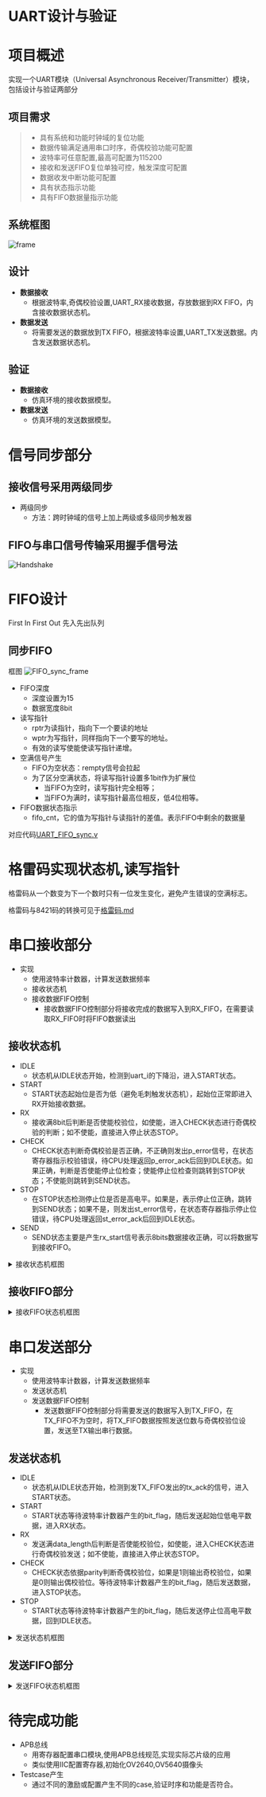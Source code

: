 
# UART设计与验证

# 项目概述

实现一个UART模块（Universal Asynchronous Receiver/Transmitter）模块，包括设计与验证两部分

## 项目需求

> - 具有系统和功能时钟域的复位功能
> - 数据传输满足通用串口时序，奇偶校验功能可配置
> - 波特率可任意配置,最高可配置为115200
> - 接收和发送FIFO复位单独可控，触发深度可配置
> - 数据收发中断功能可配置
> - 具有状态指示功能
> - 具有FIFO数据量指示功能

## 系统框图
![frame](https://github.com/sphus/UART_16550/blob/main/notes/images/frame.png)

## 设计

- **数据接收**
    - 根据波特率,奇偶校验设置,UART_RX接收数据，存放数据到RX FIFO，内含接收数据状态机。
- **数据发送**
    - 将需要发送的数据放到TX FIFO，根据波特率设置,UART_TX发送数据。内含发送数据状态机。

## 验证

- **数据接收**
    - 仿真环境的接收数据模型。
- **数据发送**
    - 仿真环境的发送数据模型。

# 信号同步部分

## 接收信号采用两级同步

- 两级同步
    - 方法：跨时钟域的信号上加上两级或多级同步触发器

## FIFO与串口信号传输采用握手信号法
 ![Handshake](notes\images\Handshake.webp)


# FIFO设计

First In First Out
先入先出队列

## 同步FIFO
框图
![FIFO_sync_frame](notes\images\FIFO_sync_frame.webp)
- FIFO深度
    - 深度设置为15
    - 数据宽度8bit
- 读写指针
    - rptr为读指针，指向下一个要读的地址
    - wptr为写指针，同样指向下一个要写的地址。
    - 有效的读写使能使读写指针递增。
- 空满信号产生
    - FIFO为空状态：rempty信号会拉起
    - 为了区分空满状态，将读写指针设置多1bit作为扩展位
        - 当FIFO为空时，读写指针完全相等；
        - 当FIFO为满时，读写指针最高位相反，低4位相等。
- FIFO数据状态指示
    - fifo_cnt，它的值为写指针与读指针的差值。表示FIFO中剩余的数据量

对应代码[UART_FIFO_sync.v](notes/codes/UART_FIFO_sync.v)

# 格雷码实现状态机,读写指针
格雷码从一个数变为下一个数时只有一位发生变化，避免产生错误的空满标志。

格雷码与8421码的转换可见于[格雷码.md](notes/格雷码.md)

# 串口接收部分

- 实现
    - 使用波特率计数器，计算发送数据频率
    - 接收状态机
    - 接收数据FIFO控制
        - 接收数据FIFO控制部分将接收完成的数据写入到RX_FIFO，在需要读取RX_FIFO时将FIFO数据读出
## 接收状态机

- IDLE
    - 状态机从IDLE状态开始，检测到uart_i的下降沿，进入START状态。
- START
    - START状态起始位是否为低（避免毛刺触发状态机），起始位正常即进入RX开始接收数据。
- RX
    - 接收满8bit后判断是否使能校验位，如使能，进入CHECK状态进行奇偶校验的判断；如不使能，直接进入停止状态STOP。
- CHECK
    - CHECK状态判断奇偶校验是否正确，不正确则发出p_error信号，在状态寄存器指示校验错误，待CPU处理返回p_error_ack后回到IDLE状态。如果正确，判断是否使能停止位检查；使能停止位检查则跳转到STOP状态；不使能则跳转到SEND状态。
- STOP
    - 在STOP状态检测停止位是否是高电平。如果是，表示停止位正确，跳转到SEND状态；如果不是，则发出st_error信号，在状态寄存器指示停止位错误，待CPU处理返回st_error_ack后回到IDLE状态。
- SEND
    - SEND状态主要是产生rx_start信号表示8bits数据接收正确，可以将数据写到接收FIFO。


<details>
    <summary>
    接收状态机框图
    </summary>
    <img src="notes\images\UART_RX_state.png"/> 
</details>

## 接收FIFO部分

<details>
    <summary>
    接收FIFO状态机框图
    </summary>
    <img src="notes\images\RX_FIFO_state.png"/> 
</details>

# 串口发送部分

- 实现
    - 使用波特率计数器，计算发送数据频率
    - 发送状态机
    - 发送数据FIFO控制
        - 发送数据FIFO控制部分将需要发送的数据写入到TX_FIFO，在TX_FIFO不为空时，将TX_FIFO数据按照发送位数与奇偶校验位设置，发送至TX输出串行数据。

## 发送状态机

- IDLE
    - 状态机从IDLE状态开始，检测到发TX_FIFO发出的tx_ack的信号，进入START状态。
- START
    - START状态等待波特率计数器产生的bit_flag，随后发送起始位低电平数据，进入RX状态。
- RX
    - 发送满data_length后判断是否使能校验位，如使能，进入CHECK状态进行奇偶校验发送；如不使能，直接进入停止状态STOP。
- CHECK
    - CHECK状态依据parity判断奇偶校验位，如果是1则输出奇校验位，如果是0则输出偶校验位。等待波特率计数器产生的bit_flag，随后发送数据，进入STOP状态。
- STOP
    - START状态等待波特率计数器产生的bit_flag，随后发送停止位高电平数据，回到IDLE状态。

<details>
    <summary>
    发送状态机框图
    </summary>
    <img src="notes\images\UART_TX_state.png"/> 
</details>

## 发送FIFO部分

<details>
    <summary>
    发送FIFO状态机框图
    </summary>
    <img src="notes\images\TX_FIFO_state.png"/> 
</details>

# 待完成功能

- APB总线
    - 用寄存器配置串口模块,使用APB总线规范,实现实际芯片级的应用
    - 类似使用IIC配置寄存器,初始化OV2640,OV5640摄像头
- Testcase产生
    - 通过不同的激励或配置产生不同的case,验证时序和功能是否符合。